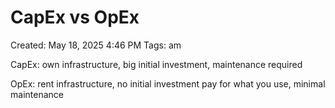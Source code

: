 # CapEx vs OpEx

Created: May 18, 2025 4:46 PM
Tags: am

CapEx: own infrastructure, big initial investment, maintenance required

OpEx: rent infrastructure, no initial investment pay for what you use, minimal maintenance